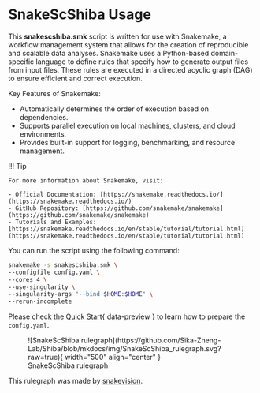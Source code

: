 # SnakeScShiba Usage

This **snakescshiba.smk** script is written for use with Snakemake, a workflow management system that allows for the creation of reproducible and scalable data analyses. Snakemake uses a Python-based domain-specific language to define rules that specify how to generate output files from input files. These rules are executed in a directed acyclic graph (DAG) to ensure efficient and correct execution.

Key Features of Snakemake:

- Automatically determines the order of execution based on dependencies.
- Supports parallel execution on local machines, clusters, and cloud environments.
- Provides built-in support for logging, benchmarking, and resource management.

!!! Tip

	For more information about Snakemake, visit:

	- Official Documentation: [https://snakemake.readthedocs.io/](https://snakemake.readthedocs.io/)
	- GitHub Repository: [https://github.com/snakemake/snakemake](https://github.com/snakemake/snakemake)
	- Tutorials and Examples: [https://snakemake.readthedocs.io/en/stable/tutorial/tutorial.html](https://snakemake.readthedocs.io/en/stable/tutorial/tutorial.html)

You can run the script using the following command:

``` bash
snakemake -s snakescshiba.smk \
--configfile config.yaml \
--cores 4 \
--use-singularity \
--singularity-args "--bind $HOME:$HOME" \
--rerun-incomplete
```

Please check the [Quick Start](../quickstart/diff_splicing_sc.md/#1-prepare-inputs_1){ data-preview } to learn how to prepare the `config.yaml`.

<figure markdown="span">
	![SnakeScShiba rulegraph](https://github.com/Sika-Zheng-Lab/Shiba/blob/mkdocs/img/SnakeScShiba_rulegraph.svg?raw=true){ width="500" align="center" }
	<figcaption>SnakeScShiba rulegraph</figcaption>
</figure>

This rulegraph was made by [snakevision](https://github.com/OpenOmics/snakevision).
